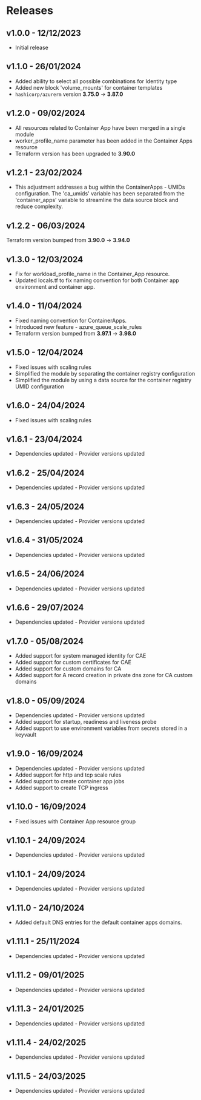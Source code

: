 # Releases

## v1.0.0 - 12/12/2023

* Initial release

## v1.1.0 - 26/01/2024

* Added ability to select all possible combinations for Identity type
* Added new block 'volume_mounts' for container templates
* `hashicorp/azurerm` version **3.75.0** -> **3.87.0**

## v1.2.0 - 09/02/2024

* All resources related to Container App have been merged in a single module
* worker_profile_name parameter has been added in the Container Apps resource
* Terraform version has been upgraded to **3.90.0**

## v1.2.1 - 23/02/2024

* This adjustment addresses a bug within the ContainerApps - UMIDs configuration. The 'ca_umids' variable has been separated from the 'container_apps' variable to streamline the data source block and reduce complexity.

## v1.2.2 - 06/03/2024

Terraform version bumped from **3.90.0** -> **3.94.0**

## v1.3.0 - 12/03/2024

* Fix for workload_profile_name in the Container_App resource.
* Updated locals.tf to fix naming convention for both Container app environment and container app.

## v1.4.0 - 11/04/2024

* Fixed naming convention for ContainerApps.
* Introduced new feature - azure_queue_scale_rules
* Terraform version bumped from **3.97.1** -> **3.98.0**

## v1.5.0 - 12/04/2024

* Fixed issues with scaling rules
* Simplified the module by separating the container registry configuration
* Simplified the module by using a data source for the container registry UMID configuration

## v1.6.0 - 24/04/2024

* Fixed issues with scaling rules

## v1.6.1 - 23/04/2024

* Dependencies updated - Provider versions updated

## v1.6.2 - 25/04/2024

* Dependencies updated - Provider versions updated

## v1.6.3 - 24/05/2024

* Dependencies updated - Provider versions updated

## v1.6.4 - 31/05/2024

* Dependencies updated - Provider versions updated

## v1.6.5 - 24/06/2024

* Dependencies updated - Provider versions updated

## v1.6.6 - 29/07/2024

* Dependencies updated - Provider versions updated

## v1.7.0 - 05/08/2024

* Added support for system managed identity for CAE
* Added support for custom certificates for CAE
* Added support for custom domains for CA
* Added support for A record creation in private dns zone for CA custom domains

## v1.8.0 - 05/09/2024

* Dependencies updated - Provider versions updated
* Added support for startup, readiness and liveness probe
* Added support to use environment variables from secrets stored in a keyvault

## v1.9.0 - 16/09/2024

* Dependencies updated - Provider versions updated
* Added support for http and tcp scale rules
* Added support to create container app jobs
* Added support to create TCP ingress

## v1.10.0 - 16/09/2024

* Fixed issues with Container App resource group

## v1.10.1 - 24/09/2024

* Dependencies updated - Provider versions updated

## v1.10.1 - 24/09/2024

* Dependencies updated - Provider versions updated

## v1.11.0 - 24/10/2024

* Added default DNS entries for the default container apps domains.

## v1.11.1 - 25/11/2024

* Dependencies updated - Provider versions updated

## v1.11.2 - 09/01/2025

* Dependencies updated - Provider versions updated

## v1.11.3 - 24/01/2025

* Dependencies updated - Provider versions updated

## v1.11.4 - 24/02/2025

* Dependencies updated - Provider versions updated

## v1.11.5 - 24/03/2025

* Dependencies updated - Provider versions updated
